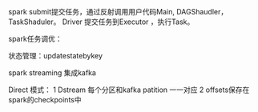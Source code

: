 spark submit提交任务，通过反射调用用户代码Main,
DAGShaudler，TaskShaduler。
Driver 提交任务到Executor ，执行Task。

spark任务调优：






状态管理：updatestatebykey



spark streaming 集成kafka

Direct 模式：
1 Dstream 每个分区和kafka patition 一一对应
2 offsets保存在spark的checkpoints中

